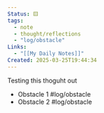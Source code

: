 ```yaml
---
Status: 🟨
tags:
  - note
  - thought/reflections
  - "log/obstacle"
Links:
  - "[[My Daily Notes]]"
Created: 2025-03-25T19:44:34
---
```

Testing this thoguht out

- Obstacle 1 #log/obstacle 
- Obstacle 2 #log/obstacle 